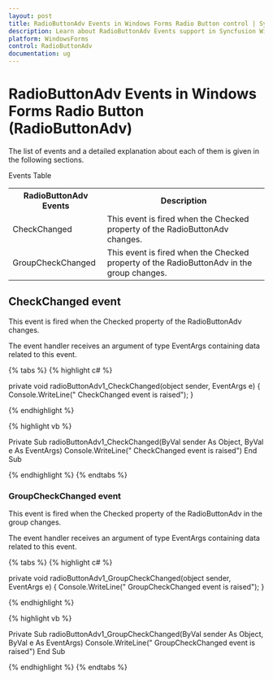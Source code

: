 ```yaml
---
layout: post
title: RadioButtonAdv Events in Windows Forms Radio Button control | Syncfusion
description: Learn about RadioButtonAdv Events support in Syncfusion Windows Forms Radio Button (RadioButtonAdv) control and more details.
platform: WindowsForms
control: RadioButtonAdv
documentation: ug
---
```


# RadioButtonAdv Events in Windows Forms Radio Button (RadioButtonAdv)

The list of events and a detailed explanation about each of them is given in the following sections.

Events Table

<table>
<tr>
<th>
RadioButtonAdv Events</th><th>
Description</th></tr>
<tr>
<td>
CheckChanged</td><td>
This event is fired when the Checked property of the RadioButtonAdv changes.</td></tr>
<tr>
<td>
GroupCheckChanged</td><td>
This event is fired when the Checked property of the RadioButtonAdv in the group changes.</td></tr>
</table>

## CheckChanged event

This event is fired when the Checked property of the RadioButtonAdv changes.

The event handler receives an argument of type EventArgs containing data related to this event.

{% tabs %}
{% highlight c# %}

private void radioButtonAdv1_CheckChanged(object sender, EventArgs e)
{
    Console.WriteLine(" CheckChanged event is raised");
}

{% endhighlight %}

{% highlight vb %}

Private Sub radioButtonAdv1_CheckChanged(ByVal sender As Object, ByVal e As EventArgs)
Console.WriteLine(" CheckChanged event is raised")
End Sub

{% endhighlight %}
{% endtabs %}

### GroupCheckChanged event

This event is fired when the Checked property of the RadioButtonAdv in the group changes.

The event handler receives an argument of type EventArgs containing data related to this event.

{% tabs %}
{% highlight c# %}

private void radioButtonAdv1_GroupCheckChanged(object sender, EventArgs e)
{
    Console.WriteLine(" GroupCheckChanged event is raised");
}

{% endhighlight %}

{% highlight vb %}

Private Sub radioButtonAdv1_GroupCheckChanged(ByVal sender As Object, ByVal e As EventArgs)
Console.WriteLine(" GroupCheckChanged event is raised")
End Sub

{% endhighlight %}
{% endtabs %}
